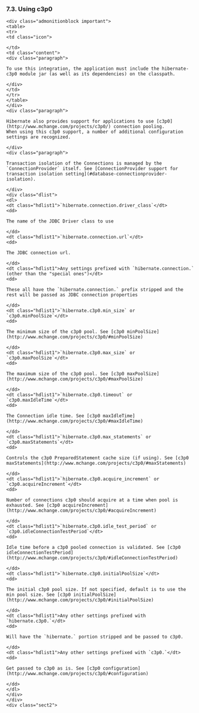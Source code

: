  ### 7.3. Using c3p0

    <div class="admonitionblock important">
    <table>
    <tr>
    <td class="icon">

    </td>
    <td class="content">
    <div class="paragraph">

    To use this integration, the application must include the hibernate-c3p0 module jar (as well as its dependencies) on the classpath.

    </div>
    </td>
    </tr>
    </table>
    </div>
    <div class="paragraph">

    Hibernate also provides support for applications to use [c3p0](http://www.mchange.com/projects/c3p0/) connection pooling.
    When using this c3p0 support, a number of additional configuration settings are recognized.

    </div>
    <div class="paragraph">

    Transaction isolation of the Connections is managed by the `ConnectionProvider` itself. See [ConnectionProvider support for transaction isolation setting](#database-connectionprovider-isolation).

    </div>
    <div class="dlist">
    <dl>
    <dt class="hdlist1">`hibernate.connection.driver_class`</dt>
    <dd>

    The name of the JDBC Driver class to use

    </dd>
    <dt class="hdlist1">`hibernate.connection.url`</dt>
    <dd>

    The JDBC connection url.

    </dd>
    <dt class="hdlist1">Any settings prefixed with `hibernate.connection.` (other than the "special ones")</dt>
    <dd>

    These all have the `hibernate.connection.` prefix stripped and the rest will be passed as JDBC connection properties

    </dd>
    <dt class="hdlist1">`hibernate.c3p0.min_size` or `c3p0.minPoolSize`</dt>
    <dd>

    The minimum size of the c3p0 pool. See [c3p0 minPoolSize](http://www.mchange.com/projects/c3p0/#minPoolSize)

    </dd>
    <dt class="hdlist1">`hibernate.c3p0.max_size` or `c3p0.maxPoolSize`</dt>
    <dd>

    The maximum size of the c3p0 pool. See [c3p0 maxPoolSize](http://www.mchange.com/projects/c3p0/#maxPoolSize)

    </dd>
    <dt class="hdlist1">`hibernate.c3p0.timeout` or `c3p0.maxIdleTime`</dt>
    <dd>

    The Connection idle time. See [c3p0 maxIdleTime](http://www.mchange.com/projects/c3p0/#maxIdleTime)

    </dd>
    <dt class="hdlist1">`hibernate.c3p0.max_statements` or `c3p0.maxStatements`</dt>
    <dd>

    Controls the c3p0 PreparedStatement cache size (if using). See [c3p0 maxStatements](http://www.mchange.com/projects/c3p0/#maxStatements)

    </dd>
    <dt class="hdlist1">`hibernate.c3p0.acquire_increment` or `c3p0.acquireIncrement`</dt>
    <dd>

    Number of connections c3p0 should acquire at a time when pool is exhausted. See [c3p0 acquireIncrement](http://www.mchange.com/projects/c3p0/#acquireIncrement)

    </dd>
    <dt class="hdlist1">`hibernate.c3p0.idle_test_period` or `c3p0.idleConnectionTestPeriod`</dt>
    <dd>

    Idle time before a c3p0 pooled connection is validated. See [c3p0 idleConnectionTestPeriod](http://www.mchange.com/projects/c3p0/#idleConnectionTestPeriod)

    </dd>
    <dt class="hdlist1">`hibernate.c3p0.initialPoolSize`</dt>
    <dd>

    The initial c3p0 pool size. If not specified, default is to use the min pool size. See [c3p0 initialPoolSize](http://www.mchange.com/projects/c3p0/#initialPoolSize)

    </dd>
    <dt class="hdlist1">Any other settings prefixed with `hibernate.c3p0.`</dt>
    <dd>

    Will have the `hibernate.` portion stripped and be passed to c3p0.

    </dd>
    <dt class="hdlist1">Any other settings prefixed with `c3p0.`</dt>
    <dd>

    Get passed to c3p0 as is. See [c3p0 configuration](http://www.mchange.com/projects/c3p0/#configuration)

    </dd>
    </dl>
    </div>
    </div>
    <div class="sect2">
